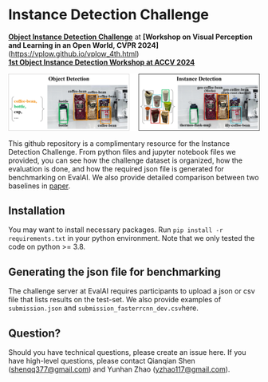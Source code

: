 # Instance Detection Challenge
**[Object Instance Detection Challenge](https://eval.ai/web/challenges/challenge-page/2277/overview)** at **[Workshop on Visual Perception and Learning in an Open World, CVPR 2024]**(https://vplow.github.io/vplow_4th.html)<br>
**[1st Object Instance Detection Workshop at ACCV 2024](https://insdet.github.io)**

![intro](https://raw.githubusercontent.com/shenqq377/InsDet-Challenge/challenge/templates/objdet-insdet.png)

This github repository is a complimentary resource for the Instance Detection Challenge. From python files and jupyter notebook files we provided, you can see how the challenge dataset is organized, how the evaluation is done, and how the required json file is generated for benchmarking on EvalAI. We also provide detailed comparison between two baselines in [paper](https://proceedings.neurips.cc/paper_files/paper/2023/file/832ea0ff01bd512aab28bf416db9489c-Paper-Datasets_and_Benchmarks.pdf).

## Installation
You may want to install necessary packages. Run `pip install -r requirements.txt` in your python environment. Note that we only tested the code on python >= 3.8.

## Generating the json file for benchmarking
The challenge server at EvalAI requires participants to upload a json or csv file that lists results on the test-set. We also provide examples of `submission.json` and `submission_fasterrcnn_dev.csv`here.

## Question?
Should you have technical questions, please create an issue here. If you have high-level questions, please contact Qianqian Shen (shenqq377@gmail.com) and Yunhan Zhao (yzhao117@gmail.com).
